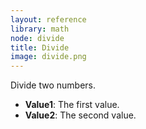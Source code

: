 ```yaml
---
layout: reference
library: math
node: divide
title: Divide
image: divide.png
---
```

Divide two numbers.

* **Value1**: The first value.
* **Value2**: The second value.

